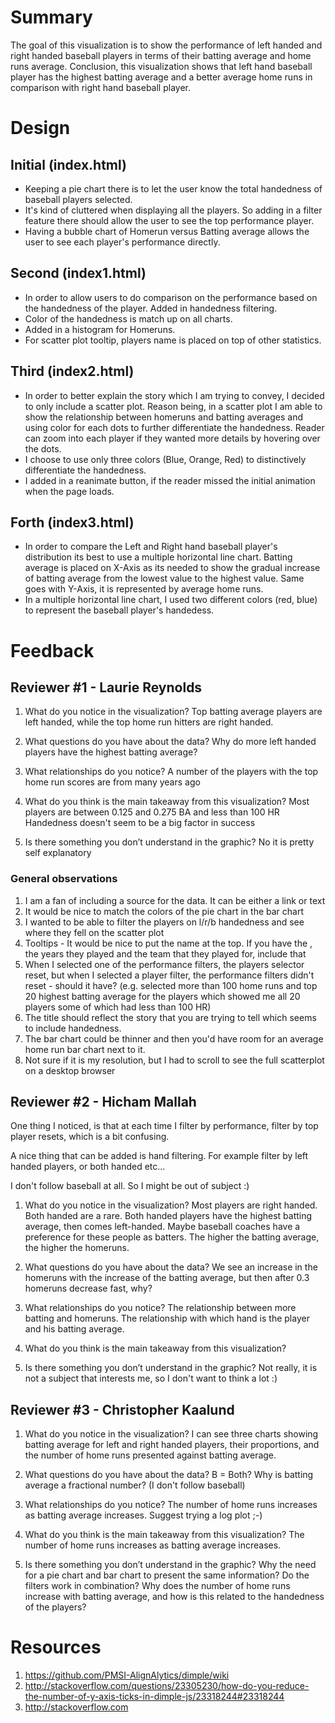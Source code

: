 # Summary
The goal of this visualization is to show the performance of left handed and right handed baseball players in terms of their batting average and home runs average.
Conclusion, this visualization shows that left hand baseball player has the highest batting average and a better average home runs in comparison with right hand baseball player.

# Design

## Initial (index.html)
* Keeping a pie chart there is to let the user know the total handedness of baseball players selected.
* It's kind of cluttered when displaying all the players. So adding in a filter feature there should allow the user to see the top performance player.
* Having a bubble chart of Homerun versus Batting average allows the user to see each player's performance directly.

## Second (index1.html)
* In order to allow users to do comparison on the performance based on the handedness of the player. Added in handedness filtering.
* Color of the handedness is match up on all charts.
* Added in a histogram for Homeruns.
* For scatter plot tooltip, players name is placed on top of other statistics.

## Third (index2.html)
* In order to better explain the story which I am trying to convey, I decided to only include a scatter plot. Reason being, in a scatter plot I am able to show the relationship between homeruns and batting averages and using color for each dots to further differentiate the handedness. Reader can zoom into each player if they wanted more details by hovering over the dots.
* I choose to use only three colors (Blue, Orange, Red) to distinctively differentiate the handedness.
* I added in a reanimate button, if the reader missed the initial animation when the page loads.

## Forth (index3.html)
* In order to compare the Left and Right hand baseball player's distribution its best to use a multiple horizontal line chart. Batting average is placed on X-Axis as its needed to show the gradual increase of batting average from the lowest value to the highest value. Same goes with Y-Axis, it is represented by average home runs.
* In a multiple horizontal line chart, I used two different colors (red, blue) to represent the baseball player's handedess.

# Feedback

## Reviewer #1 - Laurie Reynolds
1. What do you notice in the visualization?
   Top batting average players are left handed, while the top home run hitters are right handed.

2. What questions do you have about the data?
   Why do more left handed players have the highest batting average?

3. What relationships do you notice?
   A number of the players with the top home run scores are from many years ago

4. What do you think is the main takeaway from this visualization?
   Most players are between 0.125 and 0.275 BA and less than 100 HR
   Handedness doesn't seem to be a big factor in success

5. Is there something you don’t understand in the graphic?
   No it is pretty self explanatory

### General observations

1. I am a fan of including a source for the data.  It can be either a link or text
2. It would be nice to match the colors of the pie chart in the bar chart
3. I wanted to be able to filter the players on l/r/b handedness and see where they fell on the scatter plot
4. Tooltips - It would be nice to put the name at the top.  If you have the , the years they played and the team that they played for, include that
5. When I selected one of the performance filters, the players selector reset, but when I selected a player filter, the performance filters didn't reset - should it have?
(e.g. selected more than 100 home runs and top 20 highest batting average for the players which showed me all 20 players some of which had less than 100 HR)
6. The title should reflect the story that you are trying to tell which seems to include handedness.
7. The bar chart could be thinner and then you'd have room for an average home run bar chart next to it.
8. Not sure if it is my resolution, but I had to scroll to see the full scatterplot on a desktop browser

## Reviewer #2 - Hicham Mallah
One thing I noticed, is that at each time I filter by performance, filter by top player resets, which is a bit confusing.

A nice thing that can be added is hand filtering. For example filter by left handed players, or both handed etc...

I don't follow baseball at all. So I might be out of subject :)

1. What do you notice in the visualization?
   Most players are right handed. Both handed are a rare. Both handed players have the highest batting average, then comes left-handed. Maybe baseball coaches have a preference for these people as batters. The higher the batting average, the higher the homeruns.

2. What questions do you have about the data?
   We see an increase in the homeruns with the increase of the batting average, but then after 0.3 homeruns decrease fast, why?

3. What relationships do you notice?
   The relationship between more batting and homeruns.
   The relationship with which hand is the player and his batting average.

4. What do you think is the main takeaway from this visualization?
5. Is there something you don’t understand in the graphic?
   Not really, it is not a subject that interests me, so I don't want to think a lot :)﻿

## Reviewer #3 - Christopher Kaalund
1. What do you notice in the visualization?
   I can see three charts showing batting average for left and right handed players, their proportions, and the number of home runs presented against batting average.

2. What questions do you have about the data?
   B = Both? Why is batting average a fractional number? (I don't follow baseball)

3. What relationships do you notice?
   The number of home runs increases as batting average increases. Suggest trying a log plot ;-)

4. What do you think is the main takeaway from this visualization?
   The number of home runs increases as batting average increases.

5. Is there something you don’t understand in the graphic?
   Why the need for a pie chart and bar chart to present the same information? Do the filters work in combination? Why does the number of home runs increase with batting average, and how is this related to the handedness of the players?

# Resources
1. https://github.com/PMSI-AlignAlytics/dimple/wiki
2. http://stackoverflow.com/questions/23305230/how-do-you-reduce-the-number-of-y-axis-ticks-in-dimple-js/23318244#23318244
3. http://stackoverflow.com